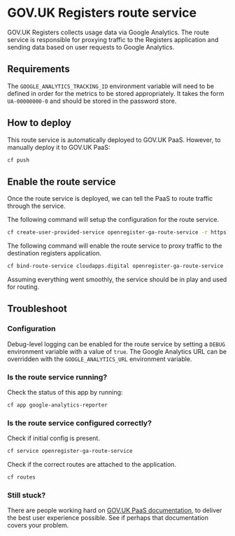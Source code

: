 # GOV.UK Registers route service

GOV.UK Registers collects usage data via Google Analytics. The route service is responsible for proxying traffic to the Registers application and sending data based on user requests to Google Analytics.

## Requirements

The `GOOGLE_ANALYTICS_TRACKING_ID` environment variable will need to be defined in order for the metrics to be stored appropriately. It takes the form `UA-00000000-0` and should be stored in the password store.

## How to deploy

This route service is automatically deployed to GOV.UK PaaS. However, to manually deploy it to GOV.UK PaaS:

```sh
cf push
```

## Enable the route service

Once the route service is deployed, we can tell the PaaS to route traffic through the service.

The following command will setup the configuration for the route service.

```sh
cf create-user-provided-service openregister-ga-route-service -r https://openregister-ga-route-service.cloudapps.digital
```

The following command will enable the route service to proxy traffic to the destination registers application.

```sh
cf bind-route-service cloudapps.digital openregister-ga-route-service --hostname <name of destination app>
```

Assuming everything went smoothly, the service should be in play and used for routing.

## Troubleshoot

### Configuration

Debug-level logging can be enabled for the route service by setting a `DEBUG` environment variable with a value of `true`. The Google Analytics URL can be overridden with the `GOOGLE_ANALYTICS_URL` environment variable.

### Is the route service running?

Check the status of this app by running:

```sh
cf app google-analytics-reporter
```

### Is the route service configured correctly?

Check if initial config is present.

```sh
cf service openregister-ga-route-service
```

Check if the correct routes are attached to the application.

```sh
cf routes
```

### Still stuck?

There are people working hard on [GOV.UK PaaS documentation](https://docs.cloud.service.gov.uk/deploying_services/route_services/), to deliver the best user experience possible. See if perhaps that documentation covers your problem.
